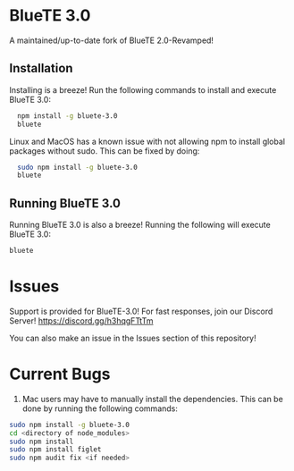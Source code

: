 
# BlueTE 3.0

A maintained/up-to-date fork of BlueTE 2.0-Revamped!




## Installation

Installing is a breeze! Run the following commands to install and execute BlueTE 3.0:

```bash
  npm install -g bluete-3.0
  bluete
```

Linux and MacOS has a known issue with not allowing npm to install global packages without sudo. This can be fixed by doing:

```bash
  sudo npm install -g bluete-3.0
  bluete
```


## Running BlueTE 3.0

Running BlueTE 3.0 is also a breeze! Running the following will execute BlueTE 3.0:

```bash
bluete 
```

# Issues  

Support is provided for BlueTE-3.0! For fast responses, join our Discord Server! 
https://discord.gg/h3hqgFTtTm 

You can also make an issue in the Issues section of this repository!

# Current Bugs

1. Mac users may have to manually install the dependencies. This can be done by running the following commands:

```bash
sudo npm install -g bluete-3.0 
cd <directory of node_modules>
sudo npm install 
sudo npm install figlet
sudo npm audit fix <if needed>
```